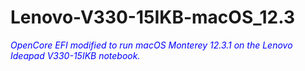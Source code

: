 # Lenovo-V330-15IKB-macOS_12.3
<span style="color:blue">*OpenCore EFI modified to run macOS Monterey 12.3.1 on the Lenovo Ideapad V330-15IKB notebook.*</span>
